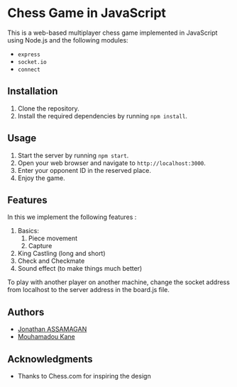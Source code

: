 # Chess Game in JavaScript

This is a web-based multiplayer chess game implemented in JavaScript using Node.js and the following modules:

- `express`
- `socket.io`
- `connect`
<!-- - `chess.js` -->
<!-- - `chessboard.js` -->

## Installation

1. Clone the repository.
2. Install the required dependencies by running `npm install`.

## Usage

1. Start the server by running `npm start`.
2. Open your web browser and navigate to `http://localhost:3000`.
3. Enter your opponent ID in the reserved place.
4. Enjoy the game.

## Features

In this we implement the following features : 
1. Basics:
   1. Piece movement
   2. Capture
2. King Castling (long and short)
3. Check and Checkmate
4. Sound effect (to make things much better)

To play with another player on another machine, change the socket address from localhost to the server address
in the board.js file.
<!-- ## Contributing

If you would like to contribute to this project, please follow these steps:

1. Fork the repository.
2. Create a new branch for your changes.
3. Make your changes and commit them.
4. Push your changes to your fork.
5. Submit a pull request to the original repository.

## License

This project is licensed under the MIT License. -->

## Authors

- [Jonathan ASSAMAGAN](https://github.com/kuro-jojo)
- [Mouhamadou Kane](https://github.com/Mouhamadou305)

## Acknowledgments

<!-- - Thanks to [Chess.js](https://github.com/jhlywa/chess.js) and [Chessboard.js](https://github.com/oakmac/chessboardjs) for providing the chess engine and the chessboard UI respectively. -->
- Thanks to Chess.com for inspiring the design
